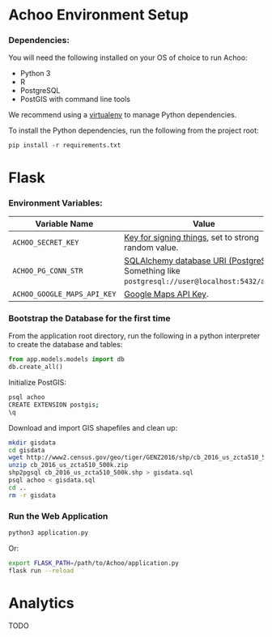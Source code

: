 # Achoo Environment Setup

### Dependencies:

You will need the following installed on your OS of choice to run Achoo:
 * Python 3
 * R
 * PostgreSQL
 * PostGIS with command line tools

We recommend using a [virtualenv](https://docs.python.org/3/library/venv.html) to manage Python dependencies.

To install the Python dependencies, run the following from the project root:

`pip install -r requirements.txt`


# Flask
### Environment Variables:

Variable Name | Value
--- | ---
`ACHOO_SECRET_KEY` | [Key for signing things](http://flask.pocoo.org/docs/0.12/api/#flask.Flask.secret_key), set to strong random value.
`ACHOO_PG_CONN_STR` | [SQLAlchemy database URI (PostgreSQL)](http://docs.sqlalchemy.org/en/latest/core/engines.html#database-urls). Something like `postgresql://user@localhost:5432/achoo`.
`ACHOO_GOOGLE_MAPS_API_KEY` | [Google Maps API Key](https://developers.google.com/maps/documentation/javascript/get-api-key).

### Bootstrap the Database for the first time

From the application root directory, run the following in a python interpreter to create the database and tables:

```python
from app.models.models import db
db.create_all()
```

Initialize PostGIS:

```bash
psql achoo
CREATE EXTENSION postgis;
\q
```

Download and import GIS shapefiles and clean up:

```bash
mkdir gisdata
cd gisdata
wget http://www2.census.gov/geo/tiger/GENZ2016/shp/cb_2016_us_zcta510_500k.zip
unzip cb_2016_us_zcta510_500k.zip
shp2pgsql cb_2016_us_zcta510_500k.shp > gisdata.sql
psql achoo < gisdata.sql
cd ..
rm -r gisdata
```

### Run the Web Application

```bash
python3 application.py
```

Or:

```bash
export FLASK_PATH=/path/to/Achoo/application.py
flask run --reload
```


# Analytics
TODO